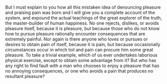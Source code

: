 But I must explain to you how all this mistaken idea of denouncing pleasure and praising
pain was born and I will give you a complete account of the system, and expound the
actual teachings of the great explorer of the truth, the master-builder of human
happiness. No one rejects, dislikes, or avoids pleasure itself, because it is pleasure,
but because those who do not know how to pursue pleasure rationally
encounter consequences that are extremely painful. Nor again is there anyone who
loves or pursues or desires to obtain pain of itself, because it is pain, but
because occasionally circumstances occur in which toil and pain can procure him some
great pleasure. To take a trivial example, which of us ever undertakes laborious
physical exercise, except to obtain some advantage from it? But who has any right to
find fault with a man who chooses to enjoy a pleasure that has no annoying consequences,
or one who avoids a pain that produces no resultant pleasure?
